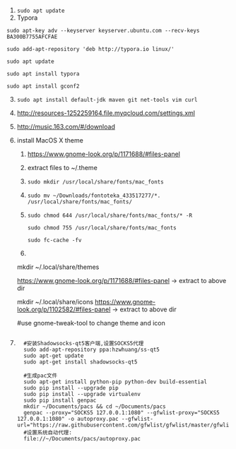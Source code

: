 1. ```sudo apt update```
2. Typora

```shell
sudo apt-key adv --keyserver keyserver.ubuntu.com --recv-keys BA300B7755AFCFAE

sudo add-apt-repository 'deb http://typora.io linux/'

sudo apt update

sudo apt install typora

sudo apt install gconf2
```
3. ```sudo apt install default-jdk maven git net-tools vim curl```

4. http://resources-1252259164.file.myqcloud.com/settings.xml

5. http://music.163.com/#/download

6. install MacOS X theme

   1. https://www.gnome-look.org/p/1171688/#files-panel

   2. extract files to ~/.theme

   3. ```shell
      sudo mkdir /usr/local/share/fonts/mac_fonts
      ```

   4. ```shell
      sudo mv ~/Downloads/fontoteka_433517277/*. /usr/local/share/fonts/mac_fonts/
      ```

   5. ```shell
      sudo chmod 644 /usr/local/share/fonts/mac_fonts/* -R

      sudo chmod 755 /usr/local/share/fonts/mac_fonts

      sudo fc-cache -fv
      ```

   6. ```shell
     mkdir ~/.local/share/themes
     
     https://www.gnome-look.org/p/1171688/#files-panel	-> extract to above dir
     
     mkdir ~/.local/share/icons
     https://www.gnome-look.org/p/1102582/#files-panel	-> extract to above dir

     #use gnome-tweak-tool to change theme and icon
     ```
   
7. ```shell
     #安装Shadowsocks-qt5客户端,设置SOCKS5代理
     sudo add-apt-repository ppa:hzwhuang/ss-qt5
     sudo apt-get update
     sudo apt-get install shadowsocks-qt5

     #生成pac文件
     sudo apt-get install python-pip python-dev build-essential 
     sudo pip install --upgrade pip 
     sudo pip install --upgrade virtualenv
     sudo pip install genpac
     mkdir ~/Documents/pacs && cd ~/Documents/pacs
     genpac --proxy="SOCKS5 127.0.0.1:1080" --gfwlist-proxy="SOCKS5 	127.0.0.1:1080" -o autoproxy.pac --gfwlist-url="https://raw.githubusercontent.com/gfwlist/gfwlist/master/gfwlist.txt"
     #设置系统自动代理:
     file://~/Documents/pacs/autoproxy.pac
     ```